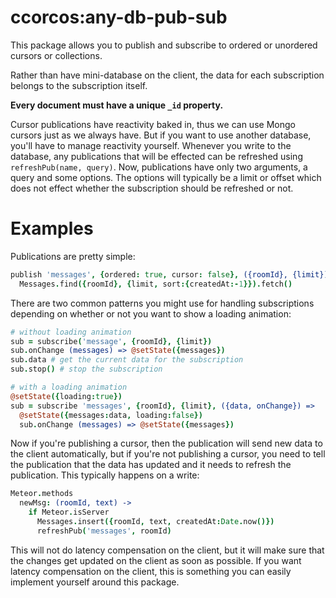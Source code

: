 # ccorcos:any-db-pub-sub

This package allows you to publish and subscribe to ordered or unordered cursors or collections.

Rather than have mini-database on the client, the data for each subscription belongs to the subscription itself.

**Every document must have a unique `_id` property.**

Cursor publications have reactivity baked in, thus we can use Mongo cursors just as we always have. But if you want to use another database, you'll have to manage reactivity yourself. Whenever you write to the database, any publications that will be effected can be refreshed using `refreshPub(name, query)`. Now, publications have only two arguments, a query and some options. The options will typically be a limit or offset which does not effect whether the subscription should be refreshed or not.

# Examples

Publications are pretty simple:

```coffee
publish 'messages', {ordered: true, cursor: false}, ({roomId}, {limit}) ->
  Messages.find({roomId}, {limit, sort:{createdAt:-1}}).fetch()
```

There are two common patterns you might use for handling subscriptions depending on whether or not you want to show a loading animation:

```coffee
# without loading animation
sub = subscribe('message', {roomId}, {limit})
sub.onChange (messages) => @setState({messages})
sub.data # get the current data for the subscription
sub.stop() # stop the subscription

# with a loading animation
@setState({loading:true})
sub = subscribe 'messages', {roomId}, {limit}, ({data, onChange}) =>
  @setState({messages:data, loading:false})
  sub.onChange (messages) => @setState({messages})
```

Now if you're publishing a cursor, then the publication will send new data to the client automatically, but if you're not publishing a cursor, you need to tell the publication that the data has updated and it needs to refresh the publication. This typically happens on a write:

```coffee
Meteor.methods
  newMsg: (roomId, text) ->
    if Meteor.isServer
      Messages.insert({roomId, text, createdAt:Date.now()})
      refreshPub('messages', roomId)
```

This will not do latency compensation on the client, but it will make sure that the changes get updated on the client as soon as possible. If you want latency compensation on the client, this is something you can easily implement yourself around this package.
